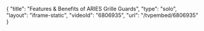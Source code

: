 {
    "title": "Features & Benefits of ARIES Grille Guards",
    "type": "solo",
    "layout": "iframe-static",
    "videoId": "6806935",
    "url": "\/tvpembed\/6806935"
}